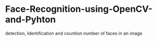 # Face-Recognition-using-OpenCV-and-Pyhton
detection, Identification and countion number of faces in an image
